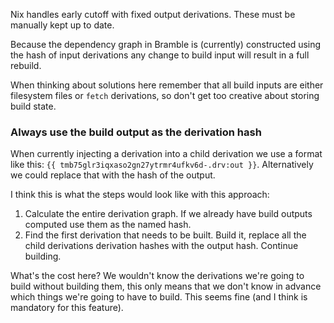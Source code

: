 Nix handles early cutoff with fixed output derivations. These must be manually kept up to date.

Because the dependency graph in Bramble is (currently) constructed using the hash of input derivations any change to build input will result in a full rebuild.

When thinking about solutions here remember that all build inputs are either filesystem files or `fetch` derivations, so don't get too creative about storing build state.

### Always use the build output as the derivation hash

When currently injecting a derivation into a child derivation we use a format like this: `{{ tmb75glr3iqxaso2gn27ytrmr4ufkv6d-.drv:out }}`. Alternatively we could replace that with the hash of the output.

I think this is what the steps would look like with this approach:

1. Calculate the entire derivation graph. If we already have build outputs computed use them as the named hash.
2. Find the first derivation that needs to be built. Build it, replace all the child derivations derivation hashes with the output hash. Continue building.

What's the cost here? We wouldn't know the derivations we're going to build without building them, this only means that we don't know in advance which things we're going to have to build. This seems fine (and I think is mandatory for this feature).
